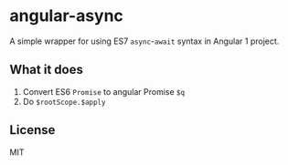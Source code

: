 # angular-async

A simple wrapper for using ES7 `async`-`await` syntax in Angular 1 project.

## What it does

1. Convert ES6 `Promise` to angular Promise `$q`
1. Do `$rootScope.$apply`

## License

MIT
